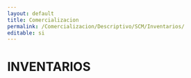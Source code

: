 ```yaml
---
layout: default
title: Comercializacion
permalink: /Comercializacion/Descriptivo/SCM/Inventarios/
editable: si
---
```


# INVENTARIOS

